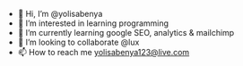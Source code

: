 - 👋 Hi, I’m @yolisabenya
- 👀 I’m interested in learning programming 
- 🌱 I’m currently learning google SEO, analytics & mailchimp 
- 💞️ I’m looking to collaborate @lux
- 📫 How to reach me yolisabenya123@live.com

<!---
yolisabenya/yolisabenya is a ✨ special ✨ repository because its `README.md` (this file) appears on your GitHub profile.
You can click the Preview link to take a look at your changes.
--->
